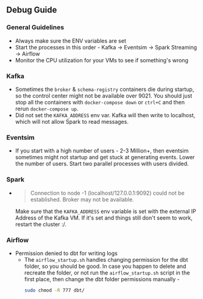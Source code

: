## Debug Guide

### General Guidelines

- Always make sure the ENV variables are set
- Start the processes in this order - Kafka -> Eventsim -> Spark Streaming -> Airflow
- Monitor the CPU utilization for your VMs to see if something's wrong

### Kafka
- Sometimes the `broker` & `schema-registry` containers die during startup, so the control center might not be available over 9021. You should just stop all the containers with `docker-compose down` or `ctrl+C` and then rerun `docker-compose up`.
- Did not set the `KAFKA_ADDRESS` env var. Kafka will then write to localhost, which will not allow Spark to read messages.

### Eventsim
- If you start with a high number of users - 2-3 Million+, then eventsim sometimes might not startup and get stuck at generating events. Lower the number of users. Start two parallel processes with users divided.
### Spark

- > Connection to node -1 (localhost/127.0.0.1:9092) could not be established. Broker may not be available.
  
  Make sure that the `KAFKA_ADDRESS` env variable is set with the external IP Address of the Kafka VM. If it's set and things still don't seem to work, restart the cluster :/.

### Airflow

- Permission denied to dbt for writing logs
  - The `airflow_startup.sh` handles changing permission for the dbt folder, so you should be good. In case you happen to delete and recreate the folder, or not run the `airflow_startup.sh` script in the first place, then change the dbt folder permissions manually -
    ```bash
    sudo chmod -R 777 dbt/
    ```